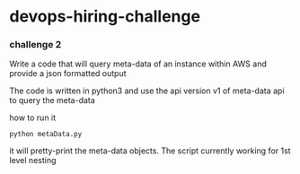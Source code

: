 # devops-hiring-challenge

### challenge 2

Write a code that will query meta-data of an instance within AWS and provide a json formatted output

The code is written in python3 and use the api version v1 of meta-data api to query the meta-data

how to run it

```python metaData.py```

it will pretty-print the meta-data objects. The script currently working for 1st level nesting